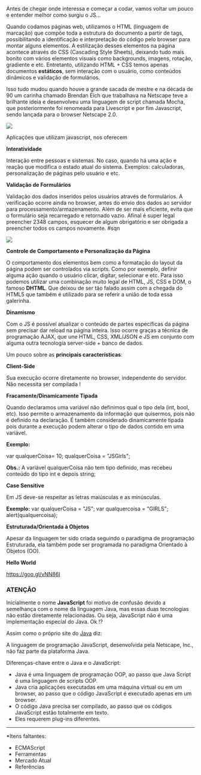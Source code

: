 Antes de chegar onde interessa e começar a codar, vamos voltar um pouco e entender melhor como surgiu o JS... 

Quando codamos páginas web, utilizamos o HTML (linguagem de marcação) que compõe toda a estrutura do documento a partir de tags, possibilitando a identificação e interpretação do código pelo browser para montar alguns elementos. A estilização desses elementos na página acontece através do CSS (Cascading Style Sheets), deixando tudo mais bonito com vários elementos visuais como backgrounds, imagens, rotação, gradiente e etc. Entretanto,  utilizando HTML + CSS temos apenas documentos **estáticos**, sem interação com o usuário, como conteúdos dinâmicos e validação de formulários.

Isso tudo mudou quando houve a grande sacada de mestre e na década de 90  um carinha chamado Brendan Eich que trabalhava na Netscape teve a brilhante ideia e desenvolveu uma linguagem de script chamada Mocha, que posteriormente foi renomeada para Livescript e por fim Javascript, sendo lançada para o browser Netscape 2.0.

![](http://t.qkme.me/3oin0m.jpg)


Aplicações que utilizam javascript, nos oferecem 

**Interatividade**

Interação entre pessoas e sistemas. No caso, quando há uma ação e reação que modifica o estado atual do sistema. Exemplos: calculadoras, personalização de páginas pelo usuário e etc. 

**Validação de Formulários**

Validação dos dados inseridos pelos usuários através de formulários. 
A verificação ocorre ainda no browser, antes do envio dos dados ao servidor para processamento/armazenamento. Além de ser mais eficiente, evita que o formulário seja recarregado e retornado vazio. Afinal é super legal preencher 2348 campos, esquecer de algum obrigatório e ser obrigada a preencher todos os campos novamente. #sqn

![](http://3.bp.blogspot.com/-4gO-6j8KirM/UbPypqqpKaI/AAAAAAAAAdo/ufPdHapfxmE/s1600/Nooo.jpg)


**Controle de Comportamento e Personalização da Página** 

O comportamento dos elementos bem como a formatação do layout da página podem ser controlados via scripts. Como por exemplo, definir alguma ação quando o usuário clicar, digitar, selecionar e etc.
Para isso podemos utilizar uma combinação muito legal de HTML, JS, CSS e DOM, o famoso **DHTML**. Que deixou de ser tão falado assim com a chegada do HTML5 que também é utilizado para se referir a união de toda essa galerinha.

**Dinamismo**

Com o JS é possível atualizar o conteúdo de partes específicas da página sem precisar dar reload na página inteira. Isso ocorre graças a técnica de programação AJAX, que une HTML, CSS, XML/JSON e JS em conjunto com alguma outra tecnologia server-side  + banco de dados. 



Um pouco sobre as **principais características**:


**Client-Side**

Sua execução ocorre diretamente no browser, independente do servidor. Não necessita ser compilada ! 


**Fracamente/Dinamicamente Tipada**

Quando declaramos uma variável não definimos qual o tipo dela (int, bool, etc). Isso permite o armazenamento da informação que quisermos, pois não é definido na declaração. É também considerado dinamicamente tipada pois durante a execução podem alterar o tipo de dados contido em uma variável.

**Exemplo:**

var qualquerCoisa= 10;
qualquerCoisa = "JSGirls";

**Obs.:** A variável qualquerCoisa não tem tipo definido, mas recebeu conteúdo do tipo int e depois string;


**Case Sensitive**

Em JS deve-se respeitar as letras maiúsculas e as minúsculas. 

**Exemplo:** 
var qualquerCoisa = "JS";
var qualquercoisa = "GIRLS";
alert(qualquercoisa);


**Estruturada/Orientada à Objetos** 

Apesar da linguagem ter sido criada seguindo o paradigma de programação Estruturada, ela também pode ser programada no paradigma Orientado à Objetos (OO). 


**Hello World**

https://goo.gl/vNN86I


### ATENÇÃO

Inicialmente o nome **JavaScript** foi motivo de confusão devido a semelhança com o nome da linguagem Java, mas essas duas tecnologias não estão diretamente relacionadas. Ou seja, JavaScript não é uma implementação especial do Java. Ok !?

Assim como o próprio site do [Java](http://www.java.com/pt_BR/download/faq/java_javascript.xml) diz:

A linguagem de programação JavaScript, desenvolvida pela Netscape, Inc., não faz parte da plataforma Java.

Diferenças-chave entre o Java e o JavaScript:
  + Java é uma linguagem de programação OOP, ao passo que Java Script é uma linguagem de scripts OOP.
  + Java cria aplicações executadas em uma máquina virtual ou em um browser, ao passo que o código JavaScript é executado apenas em um browser.
  + O código Java precisa ser compilado, ao passo que os códigos JavaScript estão totalmente em texto.
  + Eles requerem plug-ins diferentes.


----
*Itens faltantes:

- ECMAScript
- Ferramentas
- Mercado Atual
- Referências
